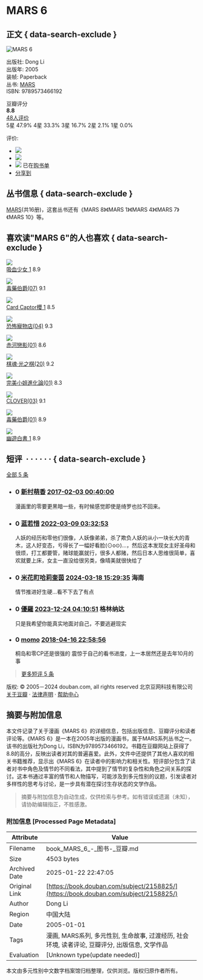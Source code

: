 # MARS 6

## 正文 { data-search-exclude }


![MARS 6](https://img3.doubanio.com/view/subject/s/public/s2617087.jpg)

出版社: Dong Li  
出版年: 2005  
装帧: Paperback  
丛书: [MARS](https://book.douban.com/series/14162)  
ISBN: 9789573466192  

豆瓣评分  
**8.8**  
[48人评价](comments)  
5星 47.9% 4星 33.3% 3星 16.7% 2星 2.1% 1星 0.0%  

评价:

-   ![](https://img1.doubanio.com/f/vendors/5bbf02b7b5ec12b23e214a580b6f9e481108488c/pics/add-review.gif) 
-   ![](https://img1.doubanio.com/f/vendors/5bbf02b7b5ec12b23e214a580b6f9e481108488c/pics/add-review.gif) 
-    ![](https://img1.doubanio.com/f/shire/46e66a46baff206223e608c521bb3724536b03b6/pics/add-cart.gif) 已在[购书单](https://book.douban.com/cart)  
-   [分享到](#)   

## 丛书信息 { data-search-exclude }

[MARS](https://book.douban.com/series/14162)(共16册)，这套丛书还有《MARS 8》《MARS 1》《MARS 4》《MARS 7》《MARS 10》等。

## 喜欢读"MARS 6"的人也喜欢 { data-search-exclude }

[![](https://img2.doubanio.com/view/subject/s/public/s3231931.jpg)](https://book.douban.com/subject/3190183/)  
[吸血少女 1](https://book.douban.com/subject/3190183/) 8.9  

[![](https://img9.doubanio.com/view/subject/s/public/s3952966.jpg)](https://book.douban.com/subject/3998339/)  
[毒藥伯爵(07)](https://book.douban.com/subject/3998339/) 9.1  

[![](https://img3.doubanio.com/view/subject/s/public/s4001023.jpg)](https://book.douban.com/subject/1916896/)  
[Card Captor櫻 1](https://book.douban.com/subject/1916896/) 8.5  

[![](https://img1.doubanio.com/view/subject/s/public/s3865700.jpg)](https://book.douban.com/subject/3830588/)  
[恐怖寵物店(04)](https://book.douban.com/subject/3830588/) 9.3  

[![](https://img3.doubanio.com/view/subject/s/public/s3200377.jpg)](https://book.douban.com/subject/3161021/)  
[赤河戀影(01)](https://book.douban.com/subject/3161021/) 8.6  

[![](https://img2.doubanio.com/view/subject/s/public/s9945271.jpg)](https://book.douban.com/subject/1226066/)  
[棋魂·光之棋(20)](https://book.douban.com/subject/1226066/) 9.2  

[![](https://img9.doubanio.com/view/subject/s/public/s3198145.jpg)](https://book.douban.com/subject/3158102/)  
[完美小姐進化論(01)](https://book.douban.com/subject/3158102/) 8.3  

[![](https://img1.doubanio.com/view/subject/s/public/s1446478.jpg)](https://book.douban.com/subject/1432540/)  
[CLOVER(03)](https://book.douban.com/subject/1432540/) 9.1  

[![](https://img9.doubanio.com/view/subject/s/public/s3952975.jpg)](https://book.douban.com/subject/3998345/)  
[毒藥伯爵(01)](https://book.douban.com/subject/3998345/) 8.9  

[![](https://img1.doubanio.com/view/subject/s/public/s3143419.jpg)](https://book.douban.com/subject/1467914/)  
[幽遊白書 1](https://book.douban.com/subject/1467914/) 8.9  

## 短评  · · · · · ·   { data-search-exclude }

[全部 5 条](https://book.douban.com/subject/2158825/comments/)  

-   ### 0 [新村萌香](https://www.douban.com/people/melody1971/) [2017-02-03 00:40:00](/comment/1146111535)  
    漫画里的零要更黑暗一些，有时候感觉即使是绮罗也拉不回来。  

-   ### 0 [蓝若惜](https://www.douban.com/people/3923014/) [2022-03-09 03:32:53](/comment/3266796596)  
    人妖的经历和零他们很像，人妖像弟弟，杀了欺负人妖的从小一块长大的青木，这人好变态，亏得长了一幅好看脸(⊙o⊙)…，然后这本发现女主好圣母和很烦，打工都要管，赌球能赢就行，很多人都赌，然后日本人思维很简单，喜欢就要上床，女主一直没给很另类，像晴美就很快给了  

-   ### 0 [米花町哈莉奎茵](https://www.douban.com/people/snowwjq/) [2024-03-18 15:29:35](/comment/4130867922) 海南  
    情节推进好生硬…看不下去了有点  

-   ### 0 [優羅](https://www.douban.com/people/Ishter/) [2023-12-24 04:10:51](/comment/4030228563) 格林纳达  
    只是我希望你能真实地面对自己，不要逃避现实  

-   ### 0 [momo](https://www.douban.com/people/yitaikongjian/) [2018-04-16 22:58:56](/comment/1359485513)  
    桐岛和零CP还是很强的 震惊于自己的看书进度，上一本居然还是去年10月的事  

> [更多短评 5 条](https://book.douban.com/subject/2158825/comments/)  

版权: © 2005－2024 douban.com, all rights reserved 北京豆网科技有限公司 [关于豆瓣](https://www.douban.com/about) · [法律声明](https://www.douban.com/about/legal) · [帮助中心](https://help.douban.com/?app=book)
<!-- tcd_original_link https://book.douban.com/subject/2158825/ -->


## 摘要与附加信息

<!-- tcd_abstract -->
本文件记录了关于漫画《MARS 6》的详细信息，包括出版信息、豆瓣评分和读者评论等。《MARS 6》是一本在2005年出版的漫画书，属于MARS系列丛书之一。该书的出版社为Dong Li，ISBN为9789573466192。书籍在豆瓣网站上获得了8.8的高分，反映出读者对其的普遍喜爱。此外，文件中还提供了其他人喜欢的相关书籍推荐，显示出《MARS 6》在读者中的影响力和相关性。短评部分包含了读者对书中角色及情节的不同看法，其中提到了情节的复杂性和角色之间关系的探讨。这本书通过丰富的情节和人物描写，可能涉及到多元性别的议题，引发读者对多样性的思考与讨论，是一步具有潜在探讨生存状态的文学作品。
<!-- tcd_abstract_end -->

> 摘要与附加信息为自动生成，仅供检索与参考。如有错误或遗漏（未知），请协助编辑指正，不胜感激。

### 附加信息 [Processed Page Metadata]

| Attribute       | Value                                  |
|-----------------|----------------------------------------|
| Filename        | book_MARS_6_-_图书-_豆瓣.md                             |
| Size            | 4503 bytes                           |
| Archived Date   | 2025-01-22 22:47:05                             |
| Original Link   | [https://book.douban.com/subject/2158825/](https://book.douban.com/subject/2158825/)                       |
| Author          | Dong Li                               |
| Region          | 中国大陆                               |
| Date            | 2005-01-01                                 |
| Tags            | 漫画, MARS系列, 多元性别, 生命故事, 过渡经历, 社会环境, 读者评论, 豆瓣评分, 出版信息, 文学作品                                 |
| Evaluation            | [Unknown type(update needed)]                                 |
<!-- tcd_table_end -->

本文由多元性别中文数字档案馆归档整理，仅供浏览。版权归原作者所有。
